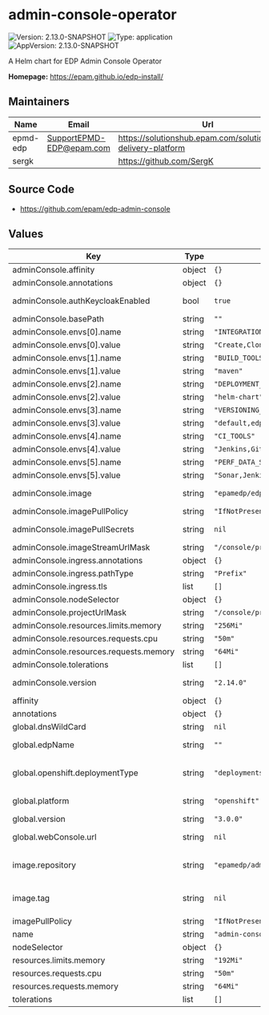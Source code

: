 # admin-console-operator

![Version: 2.13.0-SNAPSHOT](https://img.shields.io/badge/Version-2.13.0--SNAPSHOT-informational?style=flat-square) ![Type: application](https://img.shields.io/badge/Type-application-informational?style=flat-square) ![AppVersion: 2.13.0-SNAPSHOT](https://img.shields.io/badge/AppVersion-2.13.0--SNAPSHOT-informational?style=flat-square)

A Helm chart for EDP Admin Console Operator

**Homepage:** <https://epam.github.io/edp-install/>

## Maintainers

| Name | Email | Url |
| ---- | ------ | --- |
| epmd-edp | <SupportEPMD-EDP@epam.com> | <https://solutionshub.epam.com/solution/epam-delivery-platform> |
| sergk |  | <https://github.com/SergK> |

## Source Code

* <https://github.com/epam/edp-admin-console>

## Values

| Key | Type | Default | Description |
|-----|------|---------|-------------|
| adminConsole.affinity | object | `{}` |  |
| adminConsole.annotations | object | `{}` |  |
| adminConsole.authKeycloakEnabled | bool | `true` | Authentication Keycloak enabled/disabled |
| adminConsole.basePath | string | `""` | Base path for Admin Console URL |
| adminConsole.envs[0].name | string | `"INTEGRATION_STRATEGIES"` |  |
| adminConsole.envs[0].value | string | `"Create,Clone,Import"` |  |
| adminConsole.envs[1].name | string | `"BUILD_TOOLS"` |  |
| adminConsole.envs[1].value | string | `"maven"` |  |
| adminConsole.envs[2].name | string | `"DEPLOYMENT_SCRIPT"` |  |
| adminConsole.envs[2].value | string | `"helm-chart"` |  |
| adminConsole.envs[3].name | string | `"VERSIONING_TYPES"` |  |
| adminConsole.envs[3].value | string | `"default,edp"` |  |
| adminConsole.envs[4].name | string | `"CI_TOOLS"` |  |
| adminConsole.envs[4].value | string | `"Jenkins,GitLab CI"` |  |
| adminConsole.envs[5].name | string | `"PERF_DATA_SOURCES"` |  |
| adminConsole.envs[5].value | string | `"Sonar,Jenkins,GitLab"` |  |
| adminConsole.image | string | `"epamedp/edp-admin-console"` | EDP image. The released image can be found on [Dockerhub](https://hub.docker.com/r/epamedp/edp-admin-console) |
| adminConsole.imagePullPolicy | string | `"IfNotPresent"` |  |
| adminConsole.imagePullSecrets | string | `nil` | Secrets to pull from private Docker registry |
| adminConsole.imageStreamUrlMask | string | `"/console/project/{namespace}/browse/images/{stream}"` |  |
| adminConsole.ingress.annotations | object | `{}` |  |
| adminConsole.ingress.pathType | string | `"Prefix"` |  |
| adminConsole.ingress.tls | list | `[]` |  |
| adminConsole.nodeSelector | object | `{}` |  |
| adminConsole.projectUrlMask | string | `"/console/project/{namespace}/overview"` |  |
| adminConsole.resources.limits.memory | string | `"256Mi"` |  |
| adminConsole.resources.requests.cpu | string | `"50m"` |  |
| adminConsole.resources.requests.memory | string | `"64Mi"` |  |
| adminConsole.tolerations | list | `[]` |  |
| adminConsole.version | string | `"2.14.0"` | EDP image. The released image can be found on [Dockerhub](https://hub.docker.com/r/epamedp/edp-admin-console/tags) |
| affinity | object | `{}` |  |
| annotations | object | `{}` |  |
| global.dnsWildCard | string | `nil` | a cluster DNS wildcard name |
| global.edpName | string | `""` | namespace or a project name (in case of OpenShift) |
| global.openshift.deploymentType | string | `"deployments"` | Which type of kind will be deployed to Openshift (values: deployments/deploymentConfigs) |
| global.platform | string | `"openshift"` | platform type that can be "kubernetes" or "openshift |
| global.version | string | `"3.0.0"` | EDP version |
| global.webConsole.url | string | `nil` | URL to OpenShift/Kubernetes Web console |
| image.repository | string | `"epamedp/admin-console-operator"` | EDP reconciler Docker image name. The released image can be found on [Dockerhub](https://hub.docker.com/r/epamedp/admin-console-operator) |
| image.tag | string | `nil` | EDP reconciler Docker image tag. The released image can be found on [Dockerhub](https://hub.docker.com/r/epamedp/admin-console-operator/tags) |
| imagePullPolicy | string | `"IfNotPresent"` |  |
| name | string | `"admin-console-operator"` | component name |
| nodeSelector | object | `{}` |  |
| resources.limits.memory | string | `"192Mi"` |  |
| resources.requests.cpu | string | `"50m"` |  |
| resources.requests.memory | string | `"64Mi"` |  |
| tolerations | list | `[]` |  |

